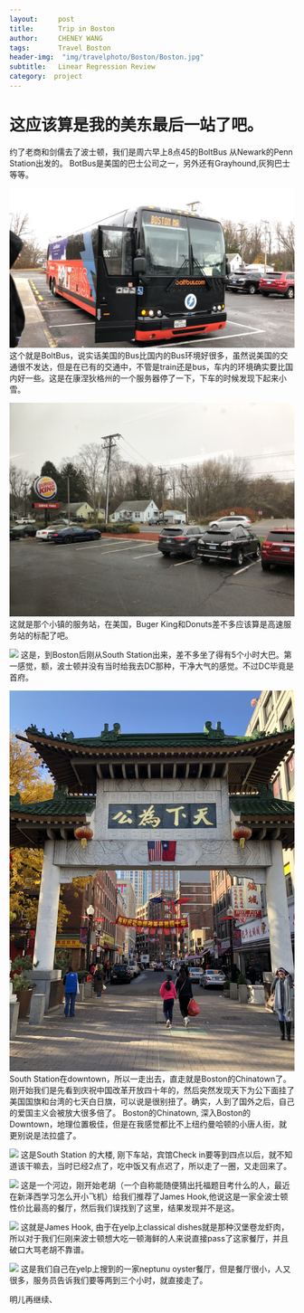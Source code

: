 ```yaml
---
layout:     post
title:      Trip in Boston
author:     CHENEY WANG
tags: 		Travel Boston
header-img:  "img/travelphoto/Boston/Boston.jpg"
subtitle:  	Linear Regression Review
category:  project
---
```

<!-- Start Writing Below in Markdown -->

# 这应该算是我的美东最后一站了吧。
约了老商和剑儒去了波士顿，我们是周六早上8点45的BoltBus 从Newark的Penn Station出发的。
BotBus是美国的巴士公司之一，另外还有Grayhound,灰狗巴士 等等。

![大巴车](/img/travelphoto/Boston/1.jpg)
这个就是BoltBus，说实话美国的Bus比国内的Bus环境好很多，虽然说美国的交通很不发达，但是在已有的交通中，不管是train还是bus，车内的环境确实要比国内好一些。这是在康涅狄格州的一个服务器停了一下，下车的时候发现下起来小雪。

![](/img/travelphoto/Boston/2.jpg)
这就是那个小镇的服务站，在美国，Buger King和Donuts差不多应该算是高速服务站的标配了吧。

![](/img/travelphoto/Boston/3.jpg)
这是，到Boston后刚从South Station出来，差不多坐了得有5个小时大巴。第一感觉，额，波士顿并没有当时给我去DC那种，干净大气的感觉。不过DC毕竟是首府。

![](/img/travelphoto/Boston/4.jpg)
South Station在downtown，所以一走出去，直走就是Boston的Chinatown了。刚开始我们是先看到庆祝中国改革开放四十年的，然后突然发现天下为公下面挂了美国国旗和台湾的七天白日旗，可以说是很别扭了。确实，人到了国外之后，自己的爱国主义会被放大很多倍了。
Boston的Chinatown, 深入Boston的Downtown，地理位置极佳，但是在我感觉都比不上纽约曼哈顿的小唐人街，就更别说是法拉盛了。

![](/img/travelphoto/Boston/5.jpg)
这是South Station 的大楼, 刚下车站，宾馆Check in要等到四点以后，就不知道该干嘛去，当时已经2点了，吃中饭又有点迟了，所以走了一圈，又走回来了。  

![](/img/travelphoto/Boston/6.jpg)
这是一个河边，刚开始老胡（一个自称能随便猜出托福题目考什么的人，最近在新泽西学习怎么开小飞机）给我们推荐了James Hook,他说这是一家全波士顿性价比最高的餐厅，然后我们误找到了这里，结果发现并不是这。

![](/img/travelphoto/Boston/7.jpg)
这就是James Hook, 由于在yelp上classical dishes就是那种汉堡卷龙虾肉，所以对于我们仨刚来波士顿想大吃一顿海鲜的人来说直接pass了这家餐厅，并且破口大骂老胡不靠谱。

![](/img/travelphoto/Boston/8.jpg)
这是我们自己在yelp上搜到的一家neptunu oyster餐厅，但是餐厅很小，人又很多，服务员告诉我们要等两到三个小时，就直接走了。

明儿再继续、